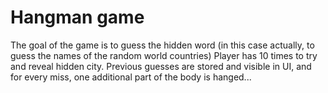 # Hangman game
The goal of the game is to guess the hidden word (in this case actually, to guess the names of the random world countries)
Player has 10 times to try and reveal hidden city. Previous guesses are stored and visible in UI, and for every miss, one additional part of the body is hanged...

